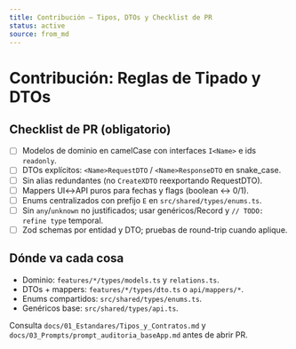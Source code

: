 ```yaml
---
title: Contribución — Tipos, DTOs y Checklist de PR
status: active
source: from_md
---
```


# Contribución: Reglas de Tipado y DTOs

## Checklist de PR (obligatorio)
- [ ] Modelos de dominio en camelCase con interfaces `I<Name>` e ids `readonly`.
- [ ] DTOs explícitos: `<Name>RequestDTO` / `<Name>ResponseDTO` en snake_case.
- [ ] Sin alias redundantes (no `CreateXDTO` reexportando RequestDTO).
- [ ] Mappers UI↔API puros para fechas y flags (boolean ↔ 0/1).
- [ ] Enums centralizados con prefijo `E` en `src/shared/types/enums.ts`.
- [ ] Sin `any`/`unknown` no justificados; usar genéricos/Record y `// TODO: refine type` temporal.
- [ ] Zod schemas por entidad y DTO; pruebas de round-trip cuando aplique.

## Dónde va cada cosa
- Dominio: `features/*/types/models.ts` y `relations.ts`.
- DTOs + mappers: `features/*/types/dto.ts` o `api/mappers/*`.
- Enums compartidos: `src/shared/types/enums.ts`.
- Genéricos base: `src/shared/types/api.ts`.

Consulta `docs/01_Estandares/Tipos_y_Contratos.md` y `docs/03_Prompts/prompt_auditoria_baseApp.md` antes de abrir PR.


